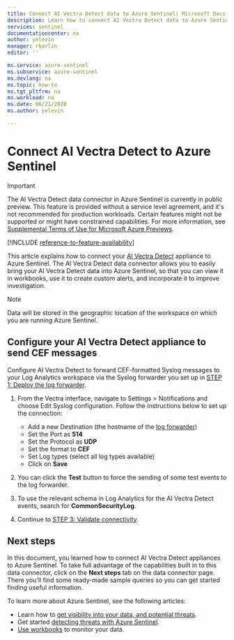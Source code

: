 ```yaml
---
title: Connect AI Vectra Detect data to Azure Sentinel| Microsoft Docs
description: Learn how to connect AI Vectra Detect data to Azure Sentinel.
services: sentinel
documentationcenter: na
author: yelevin
manager: rkarlin
editor: ''

ms.service: azure-sentinel
ms.subservice: azure-sentinel
ms.devlang: na
ms.topic: how-to
ms.tgt_pltfrm: na
ms.workload: na
ms.date: 06/21/2020
ms.author: yelevin

---
```

# Connect AI Vectra Detect to Azure Sentinel

> [!IMPORTANT]
> The AI Vectra Detect data connector in Azure Sentinel is currently in public preview.
> This feature is provided without a service level agreement, and it's not recommended for production workloads. Certain features might not be supported or might have constrained capabilities. 
> For more information, see [Supplemental Terms of Use for Microsoft Azure Previews](https://azure.microsoft.com/support/legal/preview-supplemental-terms/).

[!INCLUDE [reference-to-feature-availability](includes/reference-to-feature-availability.md)]

This article explains how to connect your [AI Vectra Detect](https://www.vectra.ai/product/cognito-detect) appliance to Azure Sentinel. The AI Vectra Detect data connector allows you to easily bring your AI Vectra Detect data into Azure Sentinel, so that you can view it in workbooks, use it to create custom alerts, and incorporate it to improve investigation.

> [!NOTE]
> Data will be stored in the geographic location of the workspace on which you are running Azure Sentinel.

## Configure your AI Vectra Detect appliance to send CEF messages  

Configure AI Vectra Detect to forward CEF-formatted Syslog messages to your Log Analytics workspace via the Syslog forwarder you set up in [STEP 1: Deploy the log forwarder](connect-cef-agent.md).

1. From the Vectra interface, navigate to Settings > Notifications and choose Edit Syslog configuration. Follow the instructions below to set up the connection:

    - Add a new Destination (the hostname of the [log forwarder](connect-cef-agent.md))
    - Set the Port as **514**
    - Set the Protocol as **UDP**
    - Set the format to **CEF**
    - Set Log types (select all log types available)
    - Click on **Save**

2. You can click the **Test** button to force the sending of some test events to the log forwarder.

3. To use the relevant schema in Log Analytics for the AI Vectra Detect events, search for **CommonSecurityLog**.

4. Continue to [STEP 3: Validate connectivity](connect-cef-verify.md).

## Next steps

In this document, you learned how to connect AI Vectra Detect appliances to Azure Sentinel. To take full advantage of the capabilities built in to this data connector, click on the **Next steps** tab on the data connector page. There you'll find some ready-made sample queries so you can get started finding useful information.

To learn more about Azure Sentinel, see the following articles:

- Learn how to [get visibility into your data, and potential threats](quickstart-get-visibility.md).
- Get started [detecting threats with Azure Sentinel](tutorial-detect-threats-built-in.md).
- [Use workbooks](tutorial-monitor-your-data.md) to monitor your data.
